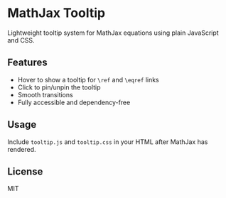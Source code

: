 # MathJax Tooltip

Lightweight tooltip system for MathJax equations using plain JavaScript and CSS.

## Features

- Hover to show a tooltip for `\ref` and `\eqref` links
- Click to pin/unpin the tooltip
- Smooth transitions
- Fully accessible and dependency-free

## Usage

Include `tooltip.js` and `tooltip.css` in your HTML after MathJax has rendered.

## License

MIT
